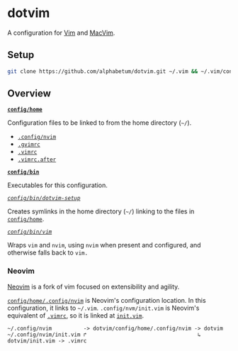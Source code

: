 # dotvim

A configuration for [Vim](https://www.vim.org/) and [MacVim](http://macvim-dev.github.io/macvim/).

## Setup

```bash
git clone https://github.com/alphabetum/dotvim.git ~/.vim && ~/.vim/config/bin/dotvim-setup
```
## Overview

**[`config/home`](config/home)**

Configuration files to be linked to from the home directory (`~/`).

- [`.config/nvim`](config/home/.config/nvim)
- [`.gvimrc`](config/home/.gvimrc)
- [`.vimrc`](config/home/.vimrc)
- [`.vimrc.after`](config/home/.vimrc.after)

**[`config/bin`](config/bin)**

Executables for this configuration.

*[`config/bin/dotvim-setup`](config/bin/dotvim-setup)*

Creates symlinks in the home directory (`~/`) linking to the files in [`config/home`](config/home).

*[`config/bin/vim`](config/bin/vim)*

Wraps `vim` and `nvim`, using `nvim` when present and configured, and otherwise falls back to `vim.`

### Neovim

[Neovim](https://neovim.io) is a fork of vim focused on extensibility and agility.

[`config/home/.config/nvim`](config/home/.config/nvim) is Neovim's configuration location. In this configuration, it links to `~/.vim`. `.config/nvm/init.vim` is Neovim's equivalent of [`.vimrc`](config/home/.vimrc), so it is linked at [`init.vim`](init.vim).

```
~/.config/nvim          -> dotvim/config/home/.config/nvim -> dotvim
~/.config/nvim/init.vim ↱                                   ↳ dotvim/init.vim -> .vimrc
```
